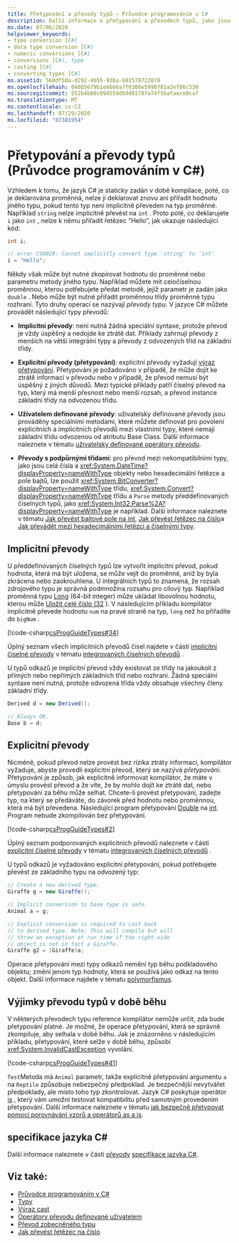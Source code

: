 ```yaml
---
title: Přetypování a převody typů – Průvodce programováním v C#
description: Další informace o přetypování a převodech typů, jako jsou implicitní, explicitní (přetypování) a uživatelsky definované převody.
ms.date: 07/06/2020
helpviewer_keywords:
- type conversion [C#]
- data type conversion [C#]
- numeric conversions [C#]
- conversions [C#], type
- casting [C#]
- converting types [C#]
ms.assetid: 568df58a-d292-4b55-93ba-601578722878
ms.openlocfilehash: 040b5679b1e6666a7f0308e5990781a2ef86c530
ms.sourcegitcommit: 552b4b60c094559db9d8178fa74f5bafaece0caf
ms.translationtype: MT
ms.contentlocale: cs-CZ
ms.lasthandoff: 07/29/2020
ms.locfileid: "87381954"
---
```

# <a name="casting-and-type-conversions-c-programming-guide"></a>Přetypování a převody typů (Průvodce programováním v C#)

Vzhledem k tomu, že jazyk C# je staticky zadán v době kompilace, poté, co je deklarována proměnná, nelze ji deklarovat znovu ani přiřadit hodnotu jiného typu, pokud tento typ není implicitně převeden na typ proměnné. Například `string` nelze implicitně převést na `int` . Proto poté, co deklarujete `i` jako `int` , nelze k němu přiřadit řetězec "Hello", jak ukazuje následující kód:

```csharp
int i;

// error CS0029: Cannot implicitly convert type 'string' to 'int'
i = "Hello";
```

Někdy však může být nutné zkopírovat hodnotu do proměnné nebo parametru metody jiného typu. Například můžete mít celočíselnou proměnnou, kterou potřebujete předat metodě, jejíž parametr je zadán jako `double` . Nebo může být nutné přiřadit proměnnou třídy proměnné typu rozhraní. Tyto druhy operací se nazývají *převody typu*. V jazyce C# můžete provádět následující typy převodů:

- **Implicitní převody**: není nutná žádná speciální syntaxe, protože převod je vždy úspěšný a nedojde ke ztrátě dat. Příklady zahrnují převody z menších na větší integrální typy a převody z odvozených tříd na základní třídy.

- **Explicitní převody (přetypování)**: explicitní převody vyžadují [výraz přetypování](../../language-reference/operators/type-testing-and-cast.md#cast-expression). Přetypování je požadováno v případě, že může dojít ke ztrátě informací v převodu nebo v případě, že převod nemusí být úspěšný z jiných důvodů. Mezi typické příklady patří číselný převod na typ, který má menší přesnost nebo menší rozsah, a převod instance základní třídy na odvozenou třídu.

- **Uživatelem definované převody**: uživatelsky definované převody jsou prováděny speciálními metodami, které můžete definovat pro povolení explicitních a implicitních převodů mezi vlastními typy, které nemají základní třídu odvozenou od atributu Base Class. Další informace naleznete v tématu [uživatelsky definované operátory převodu](../../language-reference/operators/user-defined-conversion-operators.md).

- **Převody s podpůrnými třídami**: pro převod mezi nekompatibilními typy, jako jsou celá čísla a <xref:System.DateTime?displayProperty=nameWithType> objekty nebo hexadecimální řetězce a pole bajtů, lze použít <xref:System.BitConverter?displayProperty=nameWithType> třídu, <xref:System.Convert?displayProperty=nameWithType> třídu a `Parse` metody předdefinovaných číselných typů, jako <xref:System.Int32.Parse%2A?displayProperty=nameWithType> je například. Další informace naleznete v tématu [Jak převést bajtové pole na int](./how-to-convert-a-byte-array-to-an-int.md), [Jak převést řetězec na číslo](./how-to-convert-a-string-to-a-number.md)a [Jak převádět mezi hexadecimálními řetězci a číselnými typy](./how-to-convert-between-hexadecimal-strings-and-numeric-types.md).

## <a name="implicit-conversions"></a>Implicitní převody

U předdefinovaných číselných typů lze vytvořit implicitní převod, pokud hodnota, která má být uložena, se může vejít do proměnné, aniž by byla zkrácena nebo zaokrouhlena. U integrálních typů to znamená, že rozsah zdrojového typu je správná podmnožina rozsahu pro cílový typ. Například proměnná typu [Long](../../language-reference/builtin-types/integral-numeric-types.md) (64-bit integer) může ukládat libovolnou hodnotu, kterou může [Uložit celé číslo (32](../../language-reference/builtin-types/integral-numeric-types.md) ). V následujícím příkladu kompilátor implicitně převede hodnotu `num` na pravé straně na typ, `long` než ho přiřadíte do `bigNum` .

[!code-csharp[csProgGuideTypes#34](~/samples/snippets/csharp/VS_Snippets_VBCSharp/CsProgGuideTypes/CS/Class1.cs#34)]

Úplný seznam všech implicitních převodů čísel najdete v části [implicitní číselné převody](../../language-reference/builtin-types/numeric-conversions.md#implicit-numeric-conversions) v tématu [integrovaných číselných převodů](../../language-reference/builtin-types/numeric-conversions.md) .

U typů odkazů je implicitní převod vždy existovat ze třídy na jakoukoli z přímých nebo nepřímých základních tříd nebo rozhraní. Žádná speciální syntaxe není nutná, protože odvozená třída vždy obsahuje všechny členy základní třídy.

```csharp
Derived d = new Derived();

// Always OK.
Base b = d;
```

## <a name="explicit-conversions"></a>Explicitní převody

Nicméně, pokud převod nelze provést bez rizika ztráty informací, kompilátor vyžaduje, abyste provedli explicitní převod, který se nazývá *přetypování*. Přetypování je způsob, jak explicitně informovat kompilátor, že máte v úmyslu provést převod a že víte, že by mohlo dojít ke ztrátě dat, nebo přetypování za běhu může selhat. Chcete-li provést přetypování, zadejte typ, na který se předáváte, do závorek před hodnotu nebo proměnnou, která má být převedena. Následující program přetypování [Double](../../language-reference/builtin-types/floating-point-numeric-types.md) na [int](../../language-reference/builtin-types/integral-numeric-types.md). Program nebude zkompilován bez přetypování.

[!code-csharp[csProgGuideTypes#2](~/samples/snippets/csharp/VS_Snippets_VBCSharp/CsProgGuideTypes/CS/Class1.cs#2)]

Úplný seznam podporovaných explicitních převodů naleznete v části [explicitní číselné převody](../../language-reference/builtin-types/numeric-conversions.md#explicit-numeric-conversions) v tématu [integrovaných číselných převodů](../../language-reference/builtin-types/numeric-conversions.md) .

U typů odkazů je vyžadováno explicitní přetypování, pokud potřebujete převést ze základního typu na odvozený typ:

```csharp
// Create a new derived type.
Giraffe g = new Giraffe();

// Implicit conversion to base type is safe.
Animal a = g;

// Explicit conversion is required to cast back
// to derived type. Note: This will compile but will
// throw an exception at run time if the right-side
// object is not in fact a Giraffe.
Giraffe g2 = (Giraffe)a;
```

Operace přetypování mezi typy odkazů nemění typ běhu podkladového objektu; změní jenom typ hodnoty, která se používá jako odkaz na tento objekt. Další informace najdete v tématu [polymorfismus](../classes-and-structs/polymorphism.md).

## <a name="type-conversion-exceptions-at-run-time"></a>Výjimky převodu typů v době běhu

V některých převodech typu reference kompilátor nemůže určit, zda bude přetypování platné. Je možné, že operace přetypování, která se správně zkompiluje, aby selhala v době běhu. Jak je znázorněno v následujícím příkladu, přetypování, které selže v době běhu, způsobí <xref:System.InvalidCastException> vyvolání.

[!code-csharp[csProgGuideTypes#41](~/samples/snippets/csharp/VS_Snippets_VBCSharp/CsProgGuideTypes/CS/Class1.cs#41)]

`Test`Metoda má `Animal` parametr, takže explicitně přetypování argumentu `a` na `Reptile` způsobuje nebezpečný předpoklad. Je bezpečnější nevytvářet předpoklady, ale místo toho typ zkontrolovat. Jazyk C# poskytuje operátor [is](../../language-reference/operators/type-testing-and-cast.md#is-operator) , který vám umožní testovat kompatibilitu před samotným provedením přetypování. Další informace naleznete v tématu [jak bezpečně přetypovat pomocí porovnávání vzorů a operátorů as a is](../../how-to/safely-cast-using-pattern-matching-is-and-as-operators.md).

## <a name="c-language-specification"></a>specifikace jazyka C#

Další informace naleznete v části [převody](~/_csharplang/spec/conversions.md) [specifikace jazyka C#](~/_csharplang/spec/introduction.md).

## <a name="see-also"></a>Viz také:

- [Průvodce programováním v C#](../index.md)
- [Typy](./index.md)
- [Výraz cast](../../language-reference/operators/type-testing-and-cast.md#cast-expression)
- [Operátory převodu definované uživatelem](../../language-reference/operators/user-defined-conversion-operators.md)
- [Převod zobecněného typu](https://docs.microsoft.com/previous-versions/visualstudio/visual-studio-2013/yy580hbd(v=vs.120))
- [Jak převést řetězec na číslo](./how-to-convert-a-string-to-a-number.md)

